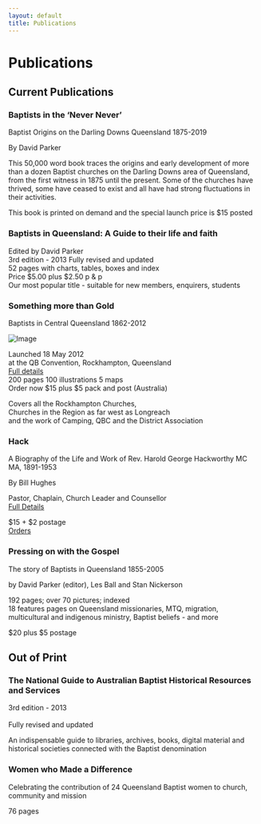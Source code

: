 ```yaml
---
layout: default
title: Publications
---
```



# Publications

## Current Publications

### Baptists in the ‘Never Never’

Baptist Origins on the Darling Downs Queensland 1875-2019

By David Parker

This 50,000 word book traces the origins and early development of more than a dozen Baptist churches on the Darling Downs area of Queensland, from the first witness in 1875 until the present. Some of the churches have thrived, some have ceased to exist and all have had strong fluctuations in their activities.

This book is printed on demand and the special launch price is $15 posted

### Baptists in Queensland: A Guide to their life and faith

Edited by David Parker<br/>
3rd edition - 2013 Fully revised and updated<br/>
52 pages with charts, tables, boxes and index<br/>
Price $5.00 plus $2.50 p & p<br/>
Our most popular title - suitable for new members, enquirers, students

### Something more than Gold<br/>

Baptists in Central Queensland 1862-2012

![Image](http://www.dparker.net.au/wpimages/wpcce96610_05_06.jpg)  

Launched 18 May 2012<br/>
at the QB Convention, Rockhampton, Queensland <br/>
[Full details](http://www.dparker.net.au/bhsq-current.htm) <br/>
200 pages 100 illustrations 5 maps <br/>
Order now $15 plus $5 pack and post (Australia) <br/>

  

Covers all the Rockhampton Churches,<br/>
Churches in the Region as far west as Longreach<br/>
and the work of Camping, QBC and the District Association


### Hack

A Biography of the Life and Work of Rev. Harold George Hackworthy MC MA, 1891-1953

  

By Bill Hughes

  

Pastor, Chaplain, Church Leader and Counsellor<br/>
[Full Details](http://www.dparker.net.au/hack.htm)

  

$15 + $2 postage<br/>
[Orders](mailto:roslynbill@bigpond.com?subject=BHQ%20Web%20page%20enquriy%20-%20HACK%20book%20order)

### Pressing on with the Gospel

The story of Baptists in Queensland 1855-2005

by David Parker (editor), Les Ball and Stan Nickerson

192 pages; over 70 pictures; indexed<br/>
18 features pages on Queensland missionaries, MTQ, migration, <br/>
multicultural and indigenous ministry, Baptist beliefs - and more

$20 plus $5 postage

## Out of Print

### The National Guide to Australian Baptist Historical Resources and Services

3rd edition - 2013<br/>  
Fully revised and updated

An indispensable guide to libraries, archives, books, digital material 
and historical societies connected with the Baptist denomination

### Women who Made a Difference

Celebrating the contribution of 24 Queensland Baptist women
to church, community and mission

76 pages

